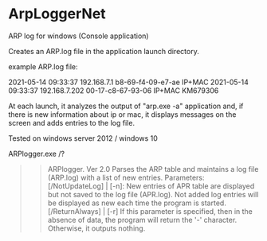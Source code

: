 # ArpLoggerNet
ARP log for windows (Console application)

Creates an ARP.log file in the application launch directory.

example ARP.log file:

2021-05-14 09:33:37 192.168.7.1 b8-69-f4-09-e7-ae IP+MAC
2021-05-14 09:33:37 192.168.7.202 00-17-c8-67-93-06 IP+MAC KM679306


At each launch, it analyzes the output of "arp.exe -a" application and, 
if there is new information about ip or mac, it displays messages on the screen and adds entries to the log file.

Tested on windows server 2012 / windows 10

ARPlogger.exe /?
>>ARPlogger. Ver 2.0
>>Parses the ARP table and maintains a log file (ARP.log) with a list of new entries.
>>Parameters:
>>[/NotUpdateLog] | [-n]: New entries of APR table are displayed but not saved to the log file (APR.log).
>>                        Not added log entries will be displayed as new each time the program is started.
>>[/ReturnAlways] | [-r]  If this parameter is specified, then in the absence of data, the program will return the '-' character. Otherwise, it outputs nothing.

